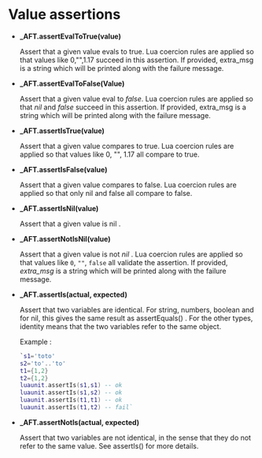 # Value assertions

* **_AFT.assertEvalToTrue(value)**

    Assert that a given value evals to true. Lua coercion rules are applied so
    that values like 0,"",1.17 succeed in this assertion. If provided, extra_msg
    is a string which will be printed along with the failure message.

* **_AFT.assertEvalToFalse(Value)**

    Assert that a given value eval to *false*. Lua coercion rules are applied so
    that *nil* and *false* succeed in this assertion. If provided, extra_msg is a
    string which will be printed along with the failure message.

* **_AFT.assertIsTrue(value)**

    Assert that a given value compares to true. Lua coercion rules are applied so
    that values like 0, "", 1.17 all compare to true.

* **_AFT.assertIsFalse(value)**

    Assert that a given value compares to false. Lua coercion rules are applied so
    that only nil and false all compare to false.

* **_AFT.assertIsNil(value)**

    Assert that a given value is nil .

* **_AFT.assertNotIsNil(value)**

    Assert that a given value is not *nil* . Lua coercion rules are applied
    so that values like ``0``, ``""``, ``false`` all validate the assertion.
    If provided, *extra_msg* is a string which will be printed along with the
    failure message.

* **_AFT.assertIs(actual, expected)**

    Assert that two variables are identical. For string, numbers, boolean and
    for nil, this gives the same result as assertEquals() . For the other types,
    identity means that the two variables refer to the same object.

    Example :

    ```lua
    `s1='toto'
    s2='to'..'to'
    t1={1,2}
    t2={1,2}
    luaunit.assertIs(s1,s1) -- ok
    luaunit.assertIs(s1,s2) -- ok
    luaunit.assertIs(t1,t1) -- ok
    luaunit.assertIs(t1,t2) -- fail`
    ```

* **_AFT.assertNotIs(actual, expected)**

    Assert that two variables are not identical, in the sense that they do not
    refer to the same value. See assertIs() for more details.